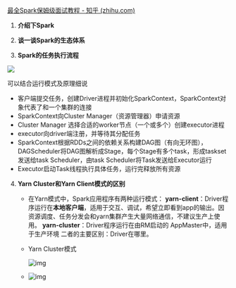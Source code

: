 [最全Spark保姆级面试教程 - 知乎 (zhihu.com)](https://zhuanlan.zhihu.com/p/440179932)

1. **介绍下Spark**

2. **谈一谈Spark的生态体系**

3.  **Spark的任务执行流程**  

   ![](F:\学习资料\日常学习笔记\1.大数据学习笔记\图片资源\Spark任务执行流程.png)

   可以结合运行模式及原理细说

   * 客户端提交任务，创建Driver进程并初始化SparkContext，SparkContext对象代表了和一个集群的连接
   * SparkContext向Cluster Manager（资源管理器）申请资源
   * Cluster Manager 选择合适的worker节点（一个或多个）创建executor进程
   * executor向driver端注册，并等待其分配任务
   * SparkContext根据RDDs之间的依赖关系构建DAG图（有向无环图），DAGScheduler将DAG图解析成Stage，每个Stage有多个task，形成taskset发送给task Scheduler，由task Scheduler将Task发送给Executor运行
   * Executor启动Task线程执行具体任务，运行完释放所有资源

4. **Yarn Cluster和Yarn Client模式的区别**

   * 在Yarn模式中，Spark应用程序有两种运行模式：
     		**yarn-client**：Driver程序运行在**本地客户端**，适用于交互、调试，希望立即看到app的输出。因资源调度、任务分发会和yarn集群产生大量网络通信，不建议生产上使用。
       		**yarn-cluster**：Driver程序运行在由RM启动的 AppMaster中，适用于生产环境
     二者的主要区别：Driver在哪里。

   * Yarn Cluster模式

     ![img](https://pic4.zhimg.com/80/v2-b9239e2e387f9ba7d3b4d2c30b14f307_1440w.jpg)

   * ![img](https://pic2.zhimg.com/80/v2-36da1a71b1d1c36cde73465504c2f2a5_1440w.jpg)